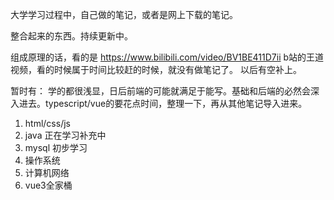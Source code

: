 大学学习过程中，自己做的笔记，或者是网上下载的笔记。

整合起来的东西。持续更新中。

组成原理的话，看的是
https://www.bilibili.com/video/BV1BE411D7ii
b站的王道视频，看的时候属于时间比较赶的时候，就没有做笔记了。
以后有空补上。

暂时有： 学的都很浅显，日后前端的可能就满足于能写。基础和后端的必然会深入进去。typescript/vue的要花点时间，整理一下，再从其他笔记导入进来。
1. html/css/js
2. java 正在学习补充中
3. mysql 初步学习
4. 操作系统
5. 计算机网络
6. vue3全家桶

